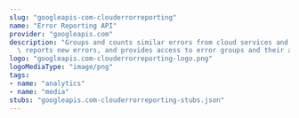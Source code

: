 ```yaml
---
slug: "googleapis-com-clouderrorreporting"
name: "Error Reporting API"
provider: "googleapis.com"
description: "Groups and counts similar errors from cloud services and applications,\
  \ reports new errors, and provides access to error groups and their associated errors. "
logo: "googleapis.com-clouderrorreporting-logo.png"
logoMediaType: "image/png"
tags:
- name: "analytics"
- name: "media"
stubs: "googleapis.com-clouderrorreporting-stubs.json"
---
```

